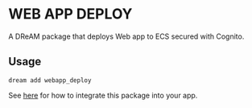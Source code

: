 # WEB APP DEPLOY

A DReAM package that deploys Web app to ECS secured with Cognito.

## Usage

```shell
dream add webapp_deploy
```

See [here](https://github.com/dreamregistry/webapp_deploy) for how to integrate
this package into your app.
